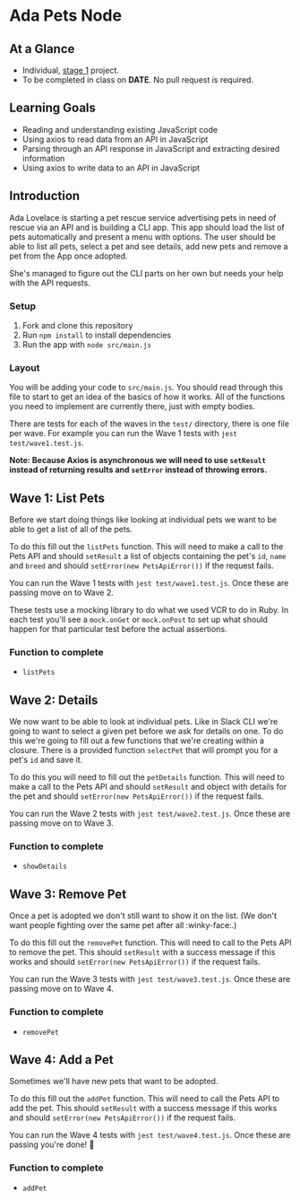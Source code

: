 # Ada Pets Node

<!-- Note: this was based on Ada Pets React no the other way around. -->

## At a Glance

- Individual, [stage 1](https://github.com/Ada-Developers-Academy/pedagogy/blob/master/rule-of-three.md#stage-1) project.
- To be completed in class on **DATE**. No pull request is required.

## Learning Goals

* Reading and understanding existing JavaScript code
* Using axios to read data from an API in JavaScript
* Parsing through an API response in JavaScript and extracting desired information
* Using axios to write data to an API in JavaScript

## Introduction

Ada Lovelace is starting a pet rescue service advertising pets in need of rescue via an API and is building a CLI app.   This app should load the list of pets automatically and present a menu with options.   The user should be able to list all pets, select a pet and see details, add new pets and remove a pet from the App once adopted.

She's managed to figure out the CLI parts on her own but needs your help with the API requests.

### Setup

1. Fork and clone this repository
2. Run `npm install` to install dependencies
3. Run the app with `node src/main.js`

### Layout

You will be adding your code to `src/main.js`.  You should read through this file to start to get an idea of the basics of how it works.  All of the functions you need to implement are currently there, just with empty bodies.

There are tests for each of the waves in the `test/` directory, there is one file per wave.  For example you can run the Wave 1 tests with `jest test/wave1.test.js`.

**Note: Because Axios is asynchronous we will need to use `setResult` instead of returning results and `setError` instead of throwing errors.**

## Wave 1: List Pets

Before we start doing things like looking at individual pets we want to be able to get a list of all of the pets.

To do this fill out the `listPets` function.  This will need to make a call to the Pets API and should `setResult` a list of objects containing the pet's `id`, `name` and `breed` and should `setError(new PetsApiError())` if the request fails.

You can run the Wave 1 tests with `jest test/wave1.test.js`.  Once these are passing move on to Wave 2.

These tests use a mocking library to do what we used VCR to do in Ruby.  In each test you'll see a `mock.onGet` or `mock.onPost` to set up what should happen for that particular test before the actual assertions.

### Function to complete

* `listPets`

## Wave 2: Details

We now want to be able to look at individual pets.  Like in Slack CLI we're going to want to select a given pet before we ask for details on one.  To do this we're going to fill out a few functions that we're creating within a closure.  There is a provided function `selectPet` that will prompt you for a pet's `id` and save it.

To do this you will need to fill out the `petDetails` function.  This will need to make a call to the Pets API and should `setResult` and object with details for the pet and should `setError(new PetsApiError())` if the request fails.

You can run the Wave 2 tests with `jest test/wave2.test.js`.  Once these are passing move on to Wave 3.

### Function to complete

* `showDetails`

## Wave 3: Remove Pet

Once a pet is adopted we don't still want to show it on the list.  (We don't want people fighting over the same pet after all :winky-face:.)

To do this fill out the `removePet` function.  This will need to call to the Pets API to remove the pet.  This should `setResult` with a success message if this works and should `setError(new PetsApiError())` if the request fails.

You can run the Wave 3 tests with `jest test/wave3.test.js`.  Once these are passing move on to Wave 4.

### Function to complete

* `removePet`

## Wave 4: Add a Pet

Sometimes we'll have new pets that want to be adopted.  

To do this fill out the `addPet` function.  This will need to call the Pets API to add the pet.  This should `setResult` with a success message if this works and should `setError(new PetsApiError())` if the request fails.

You can run the Wave 4 tests with `jest test/wave4.test.js`.  Once these are passing you're done!  :tada:

### Function to complete

* `addPet`

